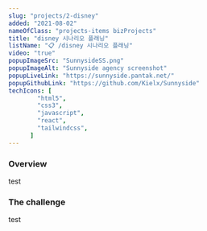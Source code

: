 ```yaml
---
slug: "projects/2-disney"
added: "2021-08-02"
nameOfClass: "projects-items bizProjects"
title: "disney 시나리오 플래닝"
listName: "📋 /disney 시나리오 플래닝"
video: "true"
popupImageSrc: "SunnysideSS.png"
popupImageAlt: "Sunnyside agency screenshot"
popupLiveLink: "https://sunnyside.pantak.net/"
popupGithubLink: "https://github.com/Kielx/Sunnyside"
techIcons: [
        "html5",
        "css3",
        "javascript",
        "react",
        "tailwindcss",
      ]
---
```


### Overview
test

### The challenge
test
